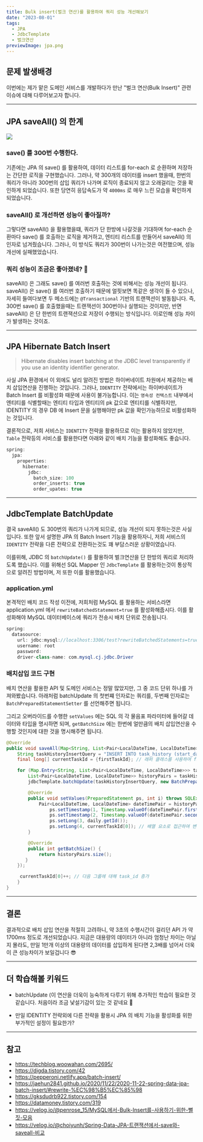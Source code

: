 ```yaml
---
title: Bulk insert(벌크 연산)를 활용하여 쿼리 성능 개선해보기
date: "2023-08-01"
tags:
  - JPA
  - JdbcTemplate
  - 벌크연산
previewImage: jpa.png
---
```


## 문제 발생배경

이번에는 제가 맡은 도메인 서비스를 개발하다가 만난 "벌크 연산(Bulk Insert)" 관련 이슈에 대해 다루어보고자 합니다.

---

## JPA saveAll() 의 한계

![](https://velog.velcdn.com/images/msung99/post/6cf39e77-59b4-48d4-afe5-d3e54da4910e/image.png)

### save() 를 300번 수행한다.

기존에는 JPA 의 save() 를 활용하여, 데이터 리스트를 for-each 로 순환하며 저장하는 간단한 로직을 구현했습니다. 그러나, 약 300개의 데이터를 insert 했을때, 한번의 쿼리가 아니라 300번의 삽입 쿼리가 나가며 로직이 종료되지 않고 오래걸리는 것을 확인하게 되었습니다. 또한 당연히 응답속도가 약 `4000ms` 로 매우 느린 모습을 확인하게 되었습니다.

### saveAll() 로 개선하면 성능이 좋아질까?

그렇다면 saveAll() 을 활용했을떄, 쿼리가 단 한방에 나갈것을 기대하며 for-each 순환마다 save() 를 호출하는 로직을 제거하고, 엔티티 리스트를 만들어서 saveAll() 의 인자로 넘겨줬습니다. 그러나, 이 방식도 쿼리가 300번이 나가는것은 여전했으며, 성능 개선에 실패했었습니다.

### 쿼리 성능이 조금은 좋아졌네? 🤔

saveAll() 은 그래도 save() 를 여러번 호출하는 것에 비해서는 성능 개선이 됩니다. saveAll() 은 save() 를 여러번 호출하기 때문에 얼핏보면 똑같은 생각이 들 수 있으나, 자세히 들여다보면 두 메소드에는 `@Transactional` 기반의 트랜잭션이 발동됩니다. 즉, 300번 save() 를 호출했을때는 트랜잭션이 300번이나 실행되는 것이지만, 반면 saveAll() 은 단 한번의 트랜잭션으로 저장이 수행되는 방식입니다. 이로인해 성능 차이가 발생하는 것이죠.

---

## JPA Hibernate Batch Insert

> Hibernate disables insert batching at the JDBC level transparently if you use an identity identifier generator.

사실 JPA 환경에서 이 외에도 널리 알려진 방법은 하이버네이트 차원에서 제공하는 배치 삽입연산을 진행하는 것입니다. 그러나, `IDENTITY` 전략에서는 하이버네이트가 Batch Insert 를 비활성화 때문에 사용이 불가능합니다. 이는 `영속성 컨텍스트` 내부에서 엔티티를 식별할때는 엔티티 타입과 엔티티의 pk 값으로 엔티티를 식별하지만, IDENTITY 의 경우 DB 에 Insert 문을 실행해야만 pk 값을 확인가능하므로 비활성화하는 것입니다.

결론적으로, 저희 서비스는 `IDENTITY` 전략을 활용하므로 이는 활용하지 않았지만, `Table` 전략등의 서비스를 활용한다면 아래와 같이 배치 기능을 활성화해도 좋습니다.

```java
spring:
  jpa:
  	properties:
      hibernate:
        jdbc:
          batch_size: 100
          order_inserts: true
          order_upates: true
```

---

## JdbcTemplate BatchUpdate

결국 saveAll() 도 300번의 쿼리가 나가게 되므로, 성능 개선이 되지 못하는것은 사실입니다. 또한 앞서 설명한 JPA 의 Batch Insert 기능을 활용하자니, 저희 서비스의 `IDENTITY` 전략을 다른 전략으로 전환하는것도 꽤 부담스러운 상황이였습니다.

이를위해, JDBC 의 `batchUpdate()` 를 활용하여 벌크연산을 단 한방의 쿼리로 처리하도록 했습니다. 이를 위해선 SQL Mapper 인 `JdbcTemplate` 를 활용하는것이 통상적으로 알려진 방법이며, 저 또한 이를 활용했습니다.

### application.yml

본격적인 배치 코드 작성 이전에, 저희처럼 MySQL 를 활용하는 서비스라면 application.yml 에서 `rewriteBatchedStatement=true` 를 활성화해줍시다. 이를 활성화해야 MySQL 데이터베이스에 쿼리가 전송시 배치 단위로 전송됩니다.

```java
spring:
  datasource:
    url: jdbc:mysql://localhost:3306/test?rewriteBatchedStatements=true
    username: root
    password:
    driver-class-name: com.mysql.cj.jdbc.Driver
```

### 배치삽입 코드 구현

배치 연산을 활용한 API 및 도메인 서비스는 정말 많았지만, 그 중 코드 단위 하나를 가져와봤습니다. 아래처럼 batchUpdate 의 첫번쨰 인자로는 쿼리를, 두번째 인자로는 `BatchPreparedStatementSetter` 를 선언해주면 됩니다.

그리고 오버라이드를 수행한 `setValues` 에는 SQL 의 각 물음표 파라미터에 들어갈 데이터와 타입을 명시하면 되며, `getBatchSize` 에는 한번에 얼만큼의 배치 삽입연산을 수행할 것인지에 대한 것을 명시해주면 됩니다.

```java
@Override
public void saveAll(Map<String, List<Pair<LocalDateTime, LocalDateTime>>> taskHistorys, Long firstTaskId, Daily daily) {
	String taskHistoryInsertQuery = "INSERT INTO task_history (start_date, end_date, daily_id, task_id) VALUES (?, ?, ?, ?)";
	final long[] currentTaskId = {firstTaskId}; // 래퍼 클래스를 사용하여 final 변수 선언

	for (Map.Entry<String, List<Pair<LocalDateTime, LocalDateTime>>> taskHistoryEntry : taskHistorys.entrySet()) {
		List<Pair<LocalDateTime, LocalDateTime>> historyPairs = taskHistoryEntry.getValue();
        jdbcTemplate.batchUpdate(taskHistoryInsertQuery, new BatchPreparedStatementSetter() {

        @Override
        public void setValues(PreparedStatement ps, int i) throws SQLException {
        	Pair<LocalDateTime, LocalDateTime> dateTimePair = historyPairs.get(i);
            	ps.setTimestamp(1, Timestamp.valueOf(dateTimePair.first));
                ps.setTimestamp(2, Timestamp.valueOf(dateTimePair.second));
                ps.setLong(3, daily.getId());
                ps.setLong(4, currentTaskId[0]); // 배열 요소로 접근하여 변경 가능
		}

        @Override
        public int getBatchSize() {
        	return historyPairs.size();
       }
    });

     currentTaskId[0]++; // 다음 그룹에 대해 task_id 증가
    }
}
```

---

## 결론

결과적으로 배치 삽입 연산을 적절히 고려하니, 약 3초의 수행시간이 걸리던 API 가 약 1700ms 정도로 개선되었습니다. 지금은 대용량의 데이터가 아니라 엄청난 차이는 아닐지 몰라도, 만일 1만개 이상의 대용량의 데이터를 삽입하게 된다면 2,3배를 넘어서 더욱이 큰 성능차이가 보일겁니다 😎

---

## 더 학습해볼 키워드

- batchUpdate (이 연산을 더욱이 능숙하게 다루기 위해 추가적인 학습이 필요한 것 같습니다. 처음이라 조금 낯설기감이 있는 것 같네요 🥲

- 만일 IDENTITY 전략외에 다른 전략을 활용시 JPA 의 배치 기능을 활성화를 위한 부가적인 설정이 필요한가?

---

## 참고

- https://techblog.woowahan.com/2695/
- https://digda.tistory.com/42
- https://pepperoni.netlify.app/batch-insert/
- https://jaehun2841.github.io/2020/11/22/2020-11-22-spring-data-jpa-batch-insert/#rewrite-%EC%98%B5%EC%85%98
- https://gksdudrb922.tistory.com/154
- https://datamoney.tistory.com/319
- https://velog.io/@penrose_15/MySQL에서-Bulk-Insert를-사용하기-위한-뻘짓-모음
- https://velog.io/@choiyunh/Spring-Data-JPA-트랜잭션에서-save와-saveall-비교
